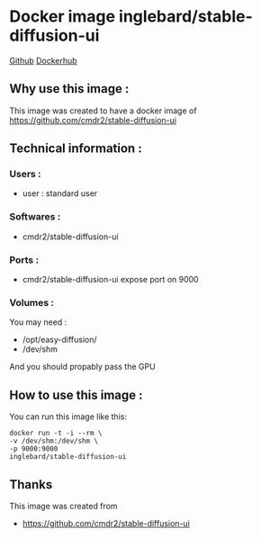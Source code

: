 # Docker image inglebard/stable-diffusion-ui
[Github](https://github.com/Inglebard/dockerfiles/tree/stable-diffusion-ui)
[Dockerhub](https://hub.docker.com/r/inglebard/stable-diffusion-ui/)

## Why use this image :

This image was created to have a docker image of https://github.com/cmdr2/stable-diffusion-ui
## Technical information :

### Users :
* user : standard user

### Softwares :
* cmdr2/stable-diffusion-ui

### Ports :
* cmdr2/stable-diffusion-ui expose port on 9000

### Volumes :
You may need :
* /opt/easy-diffusion/
* /dev/shm

And you should propably pass the GPU


## How to use this image :

You can run this image like this:
```
docker run -t -i --rm \
-v /dev/shm:/dev/shm \
-p 9000:9000
inglebard/stable-diffusion-ui

```

## Thanks
This image was created from
* https://github.com/cmdr2/stable-diffusion-ui
